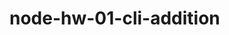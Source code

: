 # node-hw-01-cli-addition

<!-- const fs = require('fs');
const path = require('path');

const folderPath = '/Users/flavio';

fs.readdirSync(folderPath); -->